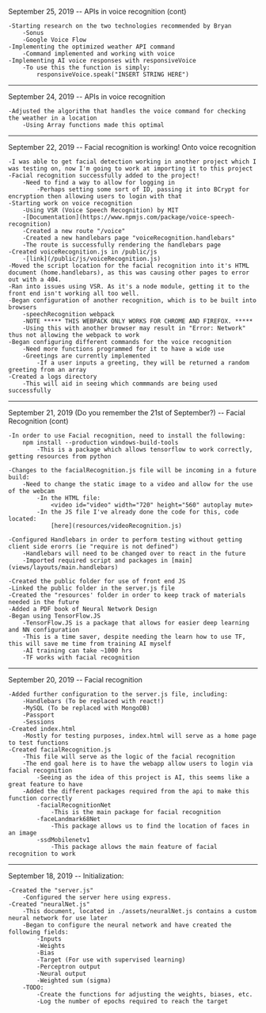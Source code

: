 September 25, 2019 -- APIs in voice recognition (cont)

    -Starting research on the two technologies recommended by Bryan
        -Sonus
        -Google Voice Flow
    -Implementing the optimized weather API command
        -Command implemented and working with voice
    -Implementing AI voice responses with responsiveVoice
        -To use this the function is simply:
            responsiveVoice.speak("INSERT STRING HERE")

**********************************************************************************************************************************
September 24, 2019 -- APIs in voice recognition

    -Adjusted the algorithm that handles the voice command for checking the weather in a location
        -Using Array functions made this optimal
**********************************************************************************************************************************
September 22, 2019 -- Facial recognition is working! Onto voice recognition

    -I was able to get facial detection working in another project which I was testing on, now I'm going to work at importing it to this project
    -Facial recognition successfully added to the project!
        -Need to find a way to allow for logging in
            -Perhaps setting some sort of ID, passing it into BCrypt for encryption then allowing users to login with that
    -Starting work on voice recognition
        -Using VSR (Voice Speech Recognition) by MIT
        -[Documentation](https://www.npmjs.com/package/voice-speech-recognition)
        -Created a new route "/voice"
        -Created a new handlebars page "voiceRecognition.handlebars"
        -The route is successfully rendering the handlebars page
    -Created voiceRecognition.js in /public/js
        -[link](/public/js/voiceRecognition.js)
    -Moved the script location for the facial recognition into it's HTML document (home.handlebars), as this was causing other pages to error out with a 404.
    -Ran into issues using VSR. As it's a node module, getting it to the front end isn't working all too well.
    -Began configuration of another recognition, which is to be built into browsers
        -speechRecognition webpack
        -NOTE ***** THIS WEBPACK ONLY WORKS FOR CHROME AND FIREFOX. *****
        -Using this with another browser may result in "Error: Network" thus not allowing the webpack to work
    -Began configuring different commands for the voice recognition
        -Need more functions programmed for it to have a wide use
        -Greetings are currently implemented
            -If a user inputs a greeting, they will be returned a random greeting from an array
    -Created a logs directory
        -This will aid in seeing which commmands are being used successfully

**********************************************************************************************************************************
September 21, 2019 (Do you remember the 21st of September?) -- Facial Recognition (cont)

    -In order to use Facial recognition, need to install the following:
        npm install --production windows-build-tools
            -This is a package which allows tensorflow to work correctly, getting resources from python

    -Changes to the facialRecognition.js file will be incoming in a future build:
        -Need to change the static image to a video and allow for the use of the webcam
            -In the HTML file:
                <video id="video" width="720" height="560" autoplay mute>
            -In the JS file I've already done the code for this, code located:
                [here](resources/videoRecognition.js)

    -Configured Handlebars in order to perform testing without getting client side erorrs (ie "require is not defined")
        -Handlebars will need to be changed over to react in the future
        -Imported required script and packages in [main](views/layouts/main.handlebars)

    -Created the public folder for use of front end JS
    -Linked the public folder in the server.js file
    -Created the "resources' folder in order to keep track of materials needed in the future 
    -Added a PDF book of Neural Network Design
    -Began using TensorFlow.JS 
        -TensorFlow.JS is a package that allows for easier deep learning and NN configuration
        -This is a time saver, despite needing the learn how to use TF, this will save me time from training AI myself
        -AI training can take ~1000 hrs
        -TF works with facial recognition

**********************************************************************************************************************************
September 20, 2019 -- Facial recognition

    -Added further configuration to the server.js file, including:
        -Handlebars (To be replaced with react!)
        -MySQL (To be replaced with MongoDB)
        -Passport
        -Sessions
    -Created index.html
        -Mostly for testing purposes, index.html will serve as a home page to test functions
    -Created facialRecognition.js 
        -This file will serve as the logic of the facial recognition
        -The end goal here is to have the webapp allow users to login via facial recognition
            -Seeing as the idea of this project is AI, this seems like a great feature to have
        -Added the different packages required from the api to make this function correctly
            -facialRecognitionNet
                -This is the main package for facial recognition
            -faceLandmark68Net
                -This package allows us to find the location of faces in an image
            -ssdMobilenetv1
                -This package allows the main feature of facial recognition to work

**********************************************************************************************************************************
September 18, 2019 -- Initialization:

    -Created the "server.js"
        -Configured the server here using express.
    -Created "neuralNet.js"
        -This document, located in ./assets/neuralNet.js contains a custom neural network for use later
        -Began to configure the neural network and have created the following fields:
            -Inputs
            -Weights
            -Bias
            -Target (For use with supervised learning)
            -Perceptron output
            -Neural output
            -Weighted sum (sigma)
        -TODO:
            -Create the functions for adjusting the weights, biases, etc.
            -Log the number of epochs required to reach the target